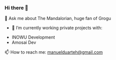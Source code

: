 ### Hi there 👋

<!--
**menidh69/menidh69** is a ✨ _special_ ✨ repository because its `README.md` (this file) appears on your GitHub profile.

Here are some ideas to get you started:

- 🔭 I’m currently working on ...
- 🌱 I’m currently learning ...
- 👯 I’m looking to collaborate on ...
- 🤔 I’m looking for help with ...
- 💬 Ask me about ...
- 📫 How to reach me: ...
- 😄 Pronouns: ...
- ⚡ Fun fact: ...
-->

💬 Ask me about The Mandalorian, huge fan of Grogu 

- 🔭 I’m currently working private projects with:
* INOWU Development 
* Amosai Dev




📫 How to reach me: manuelduarteh@gmail.com
